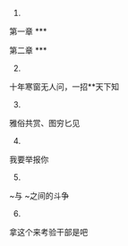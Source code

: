 1. 
第一章 ***

第二章 ***

2. 
十年寒窗无人问，一招**天下知

3. 
雅俗共赏、图穷匕见

4. 
我要举报你

5. 
 ~与 ~之间的斗争

6. 
拿这个来考验干部是吧                 